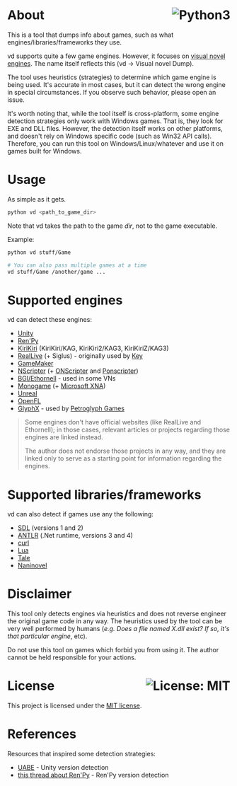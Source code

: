 # About <a href="https://www.python.org/"><img align="right" src="https://img.shields.io/badge/Python-3-F7DF1E?logo=Python" alt="Python3" /></a>

This is a tool that dumps info about games, such as what engines/libraries/frameworks they use.

vd supports quite a few game engines. However, it focuses on [visual novel engines](https://en.wikipedia.org/wiki/List_of_visual_novel_engines).
The name itself reflects this (vd -> Visual novel Dump).

The tool uses heuristics (strategies) to determine which game engine is being used. It's accurate in most cases,
but it can detect the wrong engine in special circumstances. If you observe such behavior, please open an issue.

It's worth noting that, while the tool itself is cross-platform, some engine detection strategies
only work with Windows games. That is, they look for EXE and DLL files. However, the detection itself
works on other platforms, and doesn't rely on Windows specific code (such as Win32 API calls). Therefore, you can run this tool on Windows/Linux/whatever
and use it on games built for Windows.

# Usage

As simple as it gets.

```sh
python vd <path_to_game_dir>
```

Note that vd takes the path to the game *dir*, not to the game executable.

Example:

```sh
python vd stuff/Game

# You can also pass multiple games at a time
vd stuff/Game /another/game ...
```

# Supported engines

vd can detect these engines:

- [Unity](https://unity.com/)
- [Ren'Py](https://www.renpy.org/)
- [KiriKiri](https://en.wikipedia.org/wiki/List_of_visual_novel_engines#KiriKiri) (KiriKiri/KAG, KiriKiri2/KAG3, KiriKiriZ/KAG3)
- [RealLive](http://www.rlvm.net/) (+ Siglus) - originally used by [Key](https://en.wikipedia.org/wiki/Key_(company))
- [GameMaker](https://gamemaker.io/)
- [NScripter](https://en.wikipedia.org/wiki/List_of_visual_novel_engines#NScripter) (+ [ONScripter](http://nscripter.insani.org/) and [Ponscripter](https://kaisernet.fka.cx/onscripter/#ponscripter))
- [BGI/Ethornell](https://github.com/arcusmaximus/EthornellTools) - used in some VNs
- [Monogame](https://www.monogame.net/) (+ [Microsoft XNA](https://en.wikipedia.org/wiki/Microsoft_XNA))
- [Unreal](https://www.unrealengine.com/)
- [OpenFL](https://www.openfl.org/)
- [GlyphX](https://grey-goo.fandom.com/wiki/GlyphX_engine) - used by [Petroglyph Games](https://petroglyphgames.com/)

> Some engines don't have official websites (like RealLive and Ethornell); in those cases, relevant articles or projects regarding those engines are linked instead.
>
> The author does not endorse those projects in any way, and they are linked only to serve as a starting point for information regarding the engines.

# Supported libraries/frameworks

vd can also detect if games use any the following:

- [SDL](https://www.libsdl.org) (versions 1 and 2)
- [ANTLR](https://www.antlr.org/) (.Net runtime, versions 3 and 4)
- [curl](https://curl.se/)
- [Lua](https://www.lua.org/)
- [Tale](https://github.com/deprimus/Tale)
- [Naninovel](https://naninovel.com/)

# Disclaimer

This tool only detects engines via heuristics and does not reverse engineer the original game code in any way.
The heuristics used by the tool can be very well performed by humans (*e.g. Does a file named X.dll exist? If so, it's that particular engine*, etc).

Do not use this tool on games which forbid you from using it. The author cannot be held responsible for your actions.

# License <a href="https://github.com/UnexomWid/vd/blob/master/LICENSE"><img align="right" src="https://img.shields.io/badge/License-MIT-blue.svg" alt="License: MIT" /></a>

This project is licensed under the [MIT license](https://github.com/UnexomWid/vd/blob/master/LICENSE).

# References

Resources that inspired some detection strategies:

- [UABE](https://github.com/SeriousCache/UABE) - Unity version detection
- [this thread about Ren'Py](https://lemmasoft.renai.us/forums/viewtopic.php?t=50438) - Ren'Py version detection